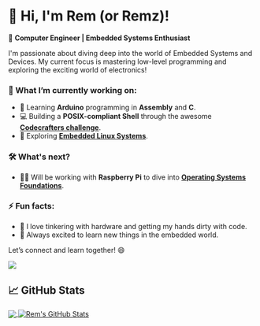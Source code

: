 # 👋 Hi, I'm Rem (or Remz)!

🚀 **Computer Engineer | Embedded Systems Enthusiast**

I'm passionate about diving deep into the world of Embedded Systems and Devices. My current focus is mastering low-level programming and exploring the exciting world of electronics!

### 🌱 What I’m currently working on:
- 🔧 Learning **Arduino** programming in **Assembly** and **C**.
- 💻 Building a **POSIX-compliant Shell** through the awesome [**Codecrafters challenge**](https://app.codecrafters.io/courses/shell/overview).
- 📘 Exploring [**Embedded Linux Systems**](https://github.com/arm-university/Embedded-Linux-Education-Kit).
  
### 🛠️ What's next?
- 🧑‍🔬 Will be working with **Raspberry Pi** to dive into [**Operating Systems Foundations**](https://github.com/arm-university/Operating-Systems-Foundations-with-Linux-on-the-Raspberry-Pi).

### ⚡ Fun facts:
- 🤖 I love tinkering with hardware and getting my hands dirty with code.
- 🔬 Always excited to learn new things in the embedded world.

Let’s connect and learn together! 😄

![](https://komarev.com/ghpvc/?username=rmzmrnn&color=blue)

## &#x1f4c8; GitHub Stats

<a href="https://github.com/rmzmrnn/rmzmrnn">
  <img align="center" src="https://github-readme-stats.vercel.app/api/top-langs/?username=rmzmrnn&title_color=ffffff&text_color=c9cacc&icon_color=2bbc8a&bg_color=1d1f21&langs_count=5" />
</a>
<a href="https://github.com/rmzmrnn/rmzmrnn">
  <img align="center" src="https://github-readme-stats.vercel.app/api?username=rmzmrnn&show_icons=true&line_height=27&count_private=true&title_color=ffffff&text_color=c9cacc&icon_color=2bbc8a&bg_color=1d1f21" alt="Rem's GitHub Stats" />
</a>
